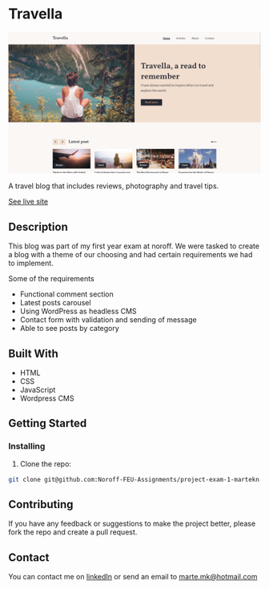 # Travella

![image](./assets/readme.png)

A travel blog that includes reviews, photography and travel tips.

[See live site](https://travella-mk.netlify.app/)

## Description

This blog was part of my first year exam at noroff. We were tasked to create a blog with a theme of our choosing and had certain requirements we had to implement.

Some of the requirements

- Functional comment section
- Latest posts carousel
- Using WordPress as headless CMS
- Contact form with validation and sending of message
- Able to see posts by category

## Built With

- HTML
- CSS
- JavaScript
- Wordpress CMS

## Getting Started

### Installing

1. Clone the repo:

```bash
git clone git@github.com:Noroff-FEU-Assignments/project-exam-1-martekn.git
```

## Contributing

If you have any feedback or suggestions to make the project better, please fork the repo and create a pull request.

## Contact

You can contact me on [linkedIn](https://www.linkedin.com/in/martekn/) or send an email to marte.mk@hotmail.com
